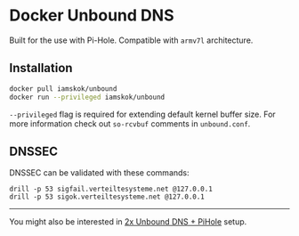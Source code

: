 # Docker Unbound DNS

Built for the use with Pi-Hole. Compatible with `armv7l` architecture.

## Installation

```sh
docker pull iamskok/unbound
docker run --privileged iamskok/unbound
```

`--privileged` flag is required for extending default kernel buffer size.
For more information check out `so-rcvbuf` comments in `unbound.conf`.

## DNSSEC

DNSSEC can be validated with these commands:

```
drill -p 53 sigfail.verteiltesysteme.net @127.0.0.1
drill -p 53 sigok.verteiltesysteme.net @127.0.0.1
```

---

You might also be interested in [2x Unbound DNS + PiHole](https://github.com/iamskok/docker-unbound-pihole) setup.